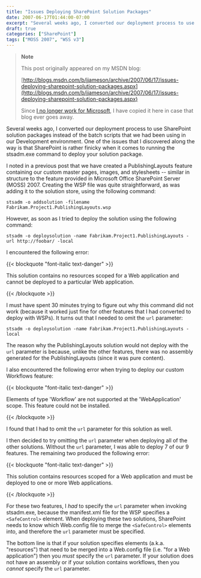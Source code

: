 ```yaml
---
title: "Issues Deploying SharePoint Solution Packages"
date: 2007-06-17T01:44:00-07:00
excerpt: "Several weeks ago, I converted our deployment process to use SharePoint solution packages instead of the batch scripts that we had been using in our Development environment. One of the issues that I discovered along the way is that SharePoint is rather..."
draft: true
categories: ["SharePoint"]
tags: ["MOSS 2007", "WSS v3"]
---
```


> **Note**
>
> This post originally appeared on my MSDN blog:
>
> [http://blogs.msdn.com/b/jjameson/archive/2007/06/17/issues-deploying-sharepoint-solution-packages.aspx](http://blogs.msdn.com/b/jjameson/archive/2007/06/17/issues-deploying-sharepoint-solution-packages.aspx)
>
> Since
> [I no longer work for Microsoft](/blog/jjameson/2011/09/02/last-day-with-microsoft), I have copied it here in case that blog
> ever goes away.

Several weeks ago, I converted our deployment process to use SharePoint solution  packages instead of the batch scripts that we had been using in our Development  environment. One of the issues that I discovered along the way is that SharePoint  is rather finicky when it comes to running the stsadm.exe command to deploy your  solution package.

I noted in a previous post that we have created a PublishingLayouts feature containing  our custom master pages, images, and stylesheets -- similar in structure to the  feature provided in Microsoft Office SharePoint Server (MOSS) 2007. Creating the  WSP file was quite straightforward, as was adding it to the solution store, using  the following command:

```
stsadm -o addsolution -filename Fabrikam.Project1.PublishingLayouts.wsp
```

However, as soon as I tried to deploy the solution using the following command:

```
stsadm -o deploysolution -name Fabrikam.Project1.PublishingLayouts -url http://foobar/ -local
```

I encountered the following error:

{{< blockquote "font-italic text-danger" >}}

This solution contains no resources scoped for a Web application and cannot
be deployed to a particular Web application.

{{< /blockquote >}}

I must have spent 30 minutes trying to figure out why this command did not work  (because it worked just fine for other features that I had converted to deploy with  WSPs). It turns out that I needed to omit the `url` parameter:

```
stsadm -o deploysolution -name Fabrikam.Project1.PublishingLayouts -local
```

The reason why the PublishingLayouts solution would not deploy with the `url` parameter is because, unlike the other features, there was  no assembly generated for the PublishingLayouts (since it was pure content).

I also encountered the following error when trying to deploy our custom Workflows  feature:

{{< blockquote "font-italic text-danger" >}}

Elements of type 'Workflow' are not supported at the 'WebApplication' scope.
This feature could not be installed.

{{< /blockquote >}}

I found that I had to omit the `url` parameter for this solution  as well.

I then decided to try omitting the `url` parameter when deploying  all of the other solutions. Without the `url` parameter, I was able  to deploy 7 of our 9 features. The remaining two produced the following error:

{{< blockquote "font-italic text-danger" >}}

This solution contains resources scoped for a Web application and must be deployed
to one or more Web applications.

{{< /blockquote >}}

For these two features, I *had* to specify the `url` parameter  when invoking stsadm.exe, because the manifest.xml file for the WSP specifies a `<SafeControl>` element. When  deploying these two solutions, SharePoint needs to know which Web.config file to  merge the `<SafeControl>` elements  into, and therefore the `url` parameter must be specified.

The bottom line is that if your solution specifies elements (a.k.a. "resources")  that need to be merged into a Web.config file (i.e. "for a Web application") then  you *must* specify the `url` parameter. If your solution does  not have an assembly or if your solution contains workflows, then you *cannot*  specify the `url` parameter.

